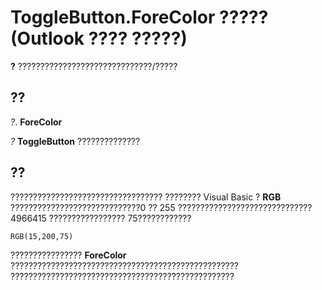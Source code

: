 
# ToggleButton.ForeColor ????? (Outlook ???? ?????)

 **?** ??????????????????????????????/?????


## ??

 _?_. **ForeColor**

 _?_ **ToggleButton** ??????????????


## ??

?????????????????????????????????? ???????? Visual Basic ? **RGB** ?????????????????????????????0 ?? 255 ?????????????????????????????? 4966415 ????????????????? 75????????????


```
RGB(15,200,75)
```

????????????????  **ForeColor** ??????????????????????????????????????????????????? ??????????????????????????????????????????????????

